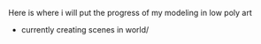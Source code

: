 Here is where i will put the progress of my modeling in low poly art

- currently creating scenes in world/